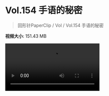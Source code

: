 # Vol.154 手语的秘密

> 回形针PaperClip / Vol / Vol.154 手语的秘密

**视频大小**: 151.43 MB

<div class="video"><video src="https://file.hsyhx.top/video/PaperClip/Vol/154.mp4" controls preload>🤔 您的浏览器不支持 video 标签</video></div>